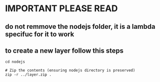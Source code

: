 # IMPORTANT PLEASE READ

## do not remmove the nodejs folder, it is a lambda specifuc for it to work

## to create a new layer follow this steps
```
cd nodejs

# Zip the contents (ensuring nodejs directory is preserved)
zip -r ../layer.zip .
```